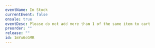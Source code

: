 ```yaml
---
eventName: In Stock
currentEvent: false
onsale: true
eventDesc: Please do not add more than 1 of the same item to cart
preorder: ""
release: ""
id: 1mYu6cGMR
---
```

